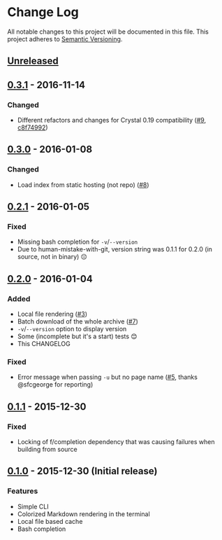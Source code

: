 # Change Log
All notable changes to this project will be documented in this file.
This project adheres to [Semantic Versioning](http://semver.org/).

## [Unreleased](https://github.com/porras/tlcr/compare/0.3.1...HEAD)

## [0.3.1](https://github.com/porras/tlcr/compare/0.3.0...0.3.1) - 2016-11-14
### Changed
- Different refactors and changes for Crystal 0.19 compatibility ([#9](https://github.com/porras/tlcr/pull/9), [c8f74992](https://github.com/porras/tlcr/commit/c8f74992))

## [0.3.0](https://github.com/porras/tlcr/compare/0.2.1...0.3.0) - 2016-01-08
### Changed
- Load index from static hosting (not repo) ([#8](https://github.com/porras/tlcr/pull/8))

## [0.2.1](https://github.com/porras/tlcr/compare/0.2.0...0.2.1) - 2016-01-05
### Fixed
- Missing bash completion for `-v`/`--version`
- Due to human-mistake-with-git, version string was 0.1.1 for 0.2.0 (in source, not in binary) 😔

## [0.2.0](https://github.com/porras/tlcr/compare/0.1.1...0.2.0) - 2016-01-04
### Added
- Local file rendering ([#3](https://github.com/porras/tlcr/pull/3))
- Batch download of the whole archive ([#7](https://github.com/porras/tlcr/pull/7))
- `-v`/`--version` option to display version
- Some (incomplete but it's a start) tests 😊
- This CHANGELOG

### Fixed
- Error message when passing `-u` but no page name ([#5](https://github.com/porras/tlcr/pull/5), thanks @sfcgeorge for reporting)

## [0.1.1](https://github.com/porras/tlcr/compare/0.1.0...0.1.1) - 2015-12-30
### Fixed
- Locking of f/completion dependency that was causing failures when building from source

## [0.1.0](https://github.com/porras/tlcr/tree/0.1.0) - 2015-12-30 (Initial release)
### Features
- Simple CLI
- Colorized Markdown rendering in the terminal
- Local file based cache
- Bash completion
